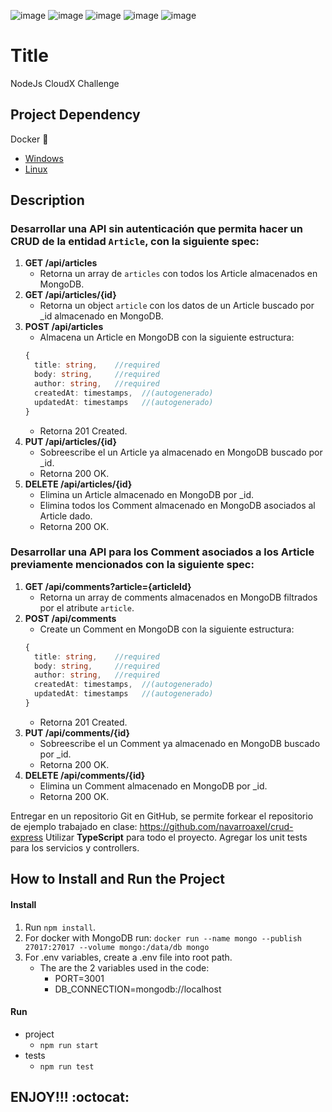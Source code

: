 ![image](https://img.shields.io/badge/Node.js-339933?style=for-the-badge&logo=nodedotjs&logoColor=white)
![image](https://img.shields.io/badge/TypeScript-007ACC?style=for-the-badge&logo=typescript&logoColor=white)
![image](https://img.shields.io/badge/MongoDB-4EA94B?style=for-the-badge&logo=mongodb&logoColor=white)
![image](https://img.shields.io/badge/Jest-C21325?style=for-the-badge&logo=jest&logoColor=white)
![image](https://img.shields.io/badge/Docker-2CA5E0?style=for-the-badge&logo=docker&logoColor=white)

# Title
NodeJs CloudX Challenge

## Project Dependency
Docker :whale:
  - [Windows](https://docs.docker.com/desktop/install/windows-install/)
  - [Linux](https://docs.docker.com/desktop/install/linux-install/)

## Description
### Desarrollar una API sin autenticación que permita hacer un CRUD de la entidad `Article`, con la siguiente spec:
  1. **GET /api/articles**
      - Retorna un array de `articles` con todos los Article almacenados en MongoDB.
  2. **GET /api/articles/{id}**
      - Retorna un object `article` con los datos de un Article buscado por _id almacenado en MongoDB.
  3. **POST /api/articles**
      - Almacena un Article en MongoDB con la siguiente estructura:
      ```typescript
      {
        title: string,    //required
        body: string,     //required
        author: string,   //required
        createdAt: timestamps,  //(autogenerado)
        updatedAt: timestamps   //(autogenerado)
      }
      ```
      - Retorna 201 Created.
  4. **PUT /api/articles/{id}**
      - Sobreescribe el un Article ya almacenado en MongoDB buscado por _id.
      - Retorna 200 OK.
  5. **DELETE /api/articles/{id}**
      - Elimina un Article almacenado en MongoDB por _id.
      - Elimina todos los Comment almacenado en MongoDB asociados al Article dado.
      - Retorna 200 OK.


### Desarrollar una API para los Comment asociados a los Article previamente mencionados con la siguiente spec:
  1. **GET /api/comments?article={articleId}**
      - Retorna un array de comments almacenados en MongoDB filtrados por el atribute `article`.
  2. **POST /api/comments** 
      - Create un Comment en MongoDB con la siguiente estructura:
      ```typescript
      {
        title: string,    //required
        body: string,     //required
        author: string,   //required
        createdAt: timestamps,  //(autogenerado)
        updatedAt: timestamps   //(autogenerado)
      }
      ```
      - Retorna 201 Created.
  3. **PUT /api/comments/{id}**
      - Sobreescribe el un Comment ya almacenado en MongoDB buscado por _id.
      - Retorna 200 OK.
  4. **DELETE /api/comments/{id}**
      - Elimina un Comment almacenado en MongoDB por _id.
      - Retorna 200 OK.

Entregar en un repositorio Git en GitHub, se permite forkear el repositorio de ejemplo trabajado en clase: https://github.com/navarroaxel/crud-express
Utilizar **TypeScript** para todo el proyecto.
Agregar los unit tests para los servicios y controllers.

## How to Install and Run the Project

#### Install
  1. Run `npm install`.
  2. For docker with MongoDB run: `docker run --name mongo --publish 27017:27017 --volume mongo:/data/db mongo`
  2. For .env variables, create a .env file into root path. 
      - The are the 2 variables used in the code:
        - PORT=3001
        - DB_CONNECTION=mongodb://localhost

#### Run
  - project
    - `npm run start`
  - tests
    - `npm run test`

## ENJOY!!! :octocat:
